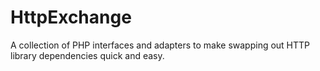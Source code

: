 HttpExchange
============

A collection of PHP interfaces and adapters to make swapping out HTTP library dependencies quick and easy.
